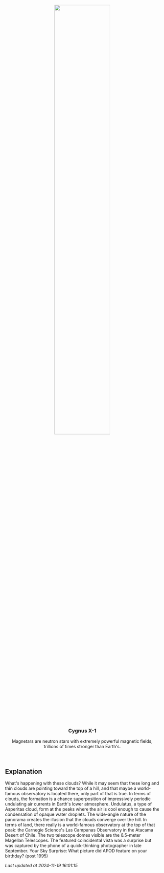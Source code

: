 <p align='center'>
    <img src='https://apod.nasa.gov/apod/image/2411/ParallelClouds_Beletsky_960.jpg' width='60%' />
    <h3 align="center">Cygnus X-1</h3>
    <p align="center">Magnetars are neutron stars with extremely powerful magnetic fields, trillions of times stronger than Earth's.</p>
</p>
<br/>

Explanation
--
What's happening with these clouds?  While it may seem that these long and thin clouds are pointing toward the top of a hill, and that maybe a world-famous observatory is located there, only part of that is true. In terms of clouds, the formation is a chance superposition of impressively periodic undulating air currents in Earth's lower atmosphere. Undulatus, a type of Asperitas cloud, form at the peaks where the air is cool enough to cause the condensation of opaque water droplets.  The wide-angle nature of the panorama creates the illusion that the clouds converge over the hill.  In terms of land, there really is a world-famous observatory at the top of that peak: the Carnegie Science's Las Campanas Observatory in the Atacama Desert of Chile.  The two telescope domes visible are the 6.5-meter Magellan Telescopes.  The featured coincidental vista was a surprise but was captured by the phone of a quick-thinking photographer in late September.   Your Sky Surprise: What picture did APOD feature on your birthday? (post 1995)


*Last updated at 2024-11-19 16:01:15*
